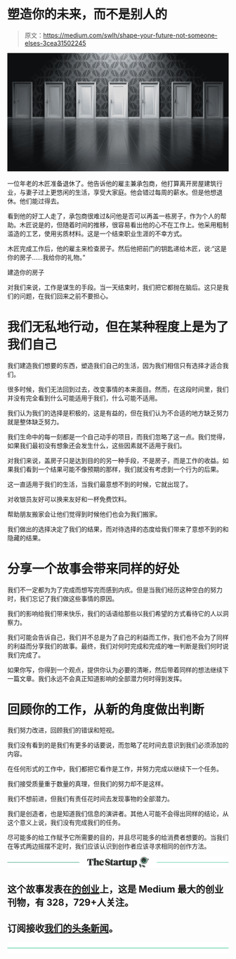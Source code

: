# 塑造你的未来，而不是别人的

> 原文：<https://medium.com/swlh/shape-your-future-not-someone-elses-3cea31502245>

![](img/ecaa2d7a5afd3ba5be90b48bffa73cc5.png)

一位年老的木匠准备退休了。他告诉他的雇主兼承包商，他打算离开房屋建筑行业，与妻子过上更悠闲的生活，享受大家庭。他会错过每周的薪水。但是他想退休。他们能过得去。

看到他的好工人走了，承包商很难过&问他是否可以再盖一栋房子，作为个人的帮助。木匠说是的，但随着时间的推移，很容易看出他的心不在工作上。他采用粗制滥造的工艺，使用劣质材料。这是一个结束职业生涯的不幸方式。

木匠完成工作后，他的雇主来检查房子。然后他把前门的钥匙递给木匠，说:“这是你的房子……我给你的礼物。”

建造你的房子

对我们来说，工作是谋生的手段。当一天结束时，我们把它都抛在脑后。这只是我们的问题，在我们回来之前不要担心。

# 我们无私地行动，但在某种程度上是为了我们自己

我们建造我们想要的东西，塑造我们自己的生活，因为我们相信只有选择才适合我们。

很多时候，我们无法回到过去，改变事情的本来面目。然而，在这段时间里，我们并没有完全看到什么可能适用于我们，什么可能不适用。

我们认为我们的选择是积极的，这是有益的，但在我们认为不合适的地方缺乏努力就是整体缺乏努力。

我们生命中的每一刻都是一个自己动手的项目，而我们忽略了这一点。我们觉得，如果我们最初没有想象还会发生什么，这些因素就不适用于我们。

对我们来说，盖房子只是达到目的的另一种手段，不是房子，而是工作的收益。如果我们看到一个结果可能不像预期的那样，我们就没有考虑到一个行为的后果。

这一直适用于我们的生活，当我们最意想不到的时候，它就出现了。

对收银员友好可以换来友好和一杯免费饮料。

帮助朋友搬家会让他们觉得到时候他们也会为我们搬家。

我们做出的选择决定了我们的结果，而对待选择的态度给我们带来了意想不到的和隐藏的结果。

# 分享一个故事会带来同样的好处

我们不一定都为为了完成而想写完而感到内疚。但是当我们经历这种空白的努力时，我们忘记了我们做这些事情的原因。

我们的影响给我们带来快乐，我们的话语给那些以我们希望的方式看待它的人以洞察力。

我们可能会告诉自己，我们并不总是为了自己的利益而工作，我们也不会为了同样的利益而分享我们的故事。最终，我们对何时完成和完成的唯一判断是我们何时说我们完成了。

如果你写，你得到一个观点，提供你认为必要的清晰，然后带着同样的想法继续下一篇文章。我们永远不会真正知道影响的全部潜力何时得到发挥。

# 回顾你的工作，从新的角度做出判断

我们努力改进，回顾我们的错误和短视。

我们没有看到的是我们有更多的话要说，而忽略了花时间去意识到我们必须添加的内容。

在任何形式的工作中，我们都把它看作是工作，并努力完成以继续下一个任务。

我们接受质量重于数量的真理，但我们的努力却不是这样。

我们不想前进，但我们有责任花时间去发现事物的全部潜力。

我们是创造者，也是知道我们信息的演讲者。其他人可能不会得出同样的结论，从这个意义上说，我们没有完成我们的任务。

尽可能多的给工作赋予它所需要的目的，并且尽可能多的给消费者想要的。当我们在等式两边摇摆不定时，我们应该认识到创作者应该寻求相同的创作方法。

[![](img/308a8d84fb9b2fab43d66c117fcc4bb4.png)](https://medium.com/swlh)

## 这个故事发表在[的创业](https://medium.com/swlh)上，这是 Medium 最大的创业刊物，有 328，729+人关注。

## 订阅接收[我们的头条新闻](http://growthsupply.com/the-startup-newsletter/)。

[![](img/b0164736ea17a63403e660de5dedf91a.png)](https://medium.com/swlh)